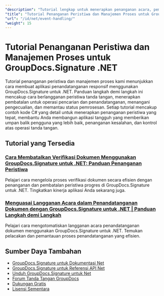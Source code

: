 ```yaml
---
"description": "Tutorial lengkap untuk menerapkan penanganan acara, pembatalan, dan pemantauan proses di GroupDocs.Signature untuk .NET."
"title": "Tutorial Penanganan Peristiwa dan Manajemen Proses untuk GroupDocs.Signature .NET"
"url": "/id/net/event-handling/"
"weight": 15
---
```


# Tutorial Penanganan Peristiwa dan Manajemen Proses untuk GroupDocs.Signature .NET

Tutorial penanganan peristiwa dan manajemen proses kami menunjukkan cara membuat aplikasi penandatanganan responsif menggunakan GroupDocs.Signature untuk .NET. Panduan langkah demi langkah ini mencakup cara berlangganan peristiwa tanda tangan, menerapkan pembatalan untuk operasi pencarian dan penandatanganan, menangani pengecualian, dan memantau status pemrosesan. Setiap tutorial mencakup contoh kode C# yang detail untuk menerapkan penanganan peristiwa yang tepat, membantu Anda membangun aplikasi tangguh yang memberikan umpan balik pengguna yang lebih baik, penanganan kesalahan, dan kontrol atas operasi tanda tangan.

## Tutorial yang Tersedia

### [Cara Membatalkan Verifikasi Dokumen Menggunakan GroupDocs.Signature untuk .NET: Panduan Penanganan Peristiwa](./cancel-document-verification-groupdocs-signature-net/)
Pelajari cara mengelola proses verifikasi dokumen secara efisien dengan penanganan dan pembatalan peristiwa progres di GroupDocs.Signature untuk .NET. Tingkatkan kinerja aplikasi Anda sekarang juga.

### [Menguasai Langganan Acara dalam Penandatanganan Dokumen dengan GroupDocs.Signature untuk .NET | Panduan Langkah demi Langkah](./groupdocs-signature-dotnet-event-subscription/)
Pelajari cara mengotomatiskan langganan acara penandatanganan dokumen menggunakan GroupDocs.Signature untuk .NET. Temukan pelacakan dan pemantauan proses penandatanganan yang efisien.

## Sumber Daya Tambahan

- [GroupDocs.Signature untuk Dokumentasi Net](https://docs.groupdocs.com/signature/net/)
- [GroupDocs.Signature untuk Referensi API Net](https://reference.groupdocs.com/signature/net/)
- [Unduh GroupDocs.Signature untuk Net](https://releases.groupdocs.com/signature/net/)
- [Forum Tanda Tangan GroupDocs](https://forum.groupdocs.com/c/signature)
- [Dukungan Gratis](https://forum.groupdocs.com/)
- [Lisensi Sementara](https://purchase.groupdocs.com/temporary-license/)